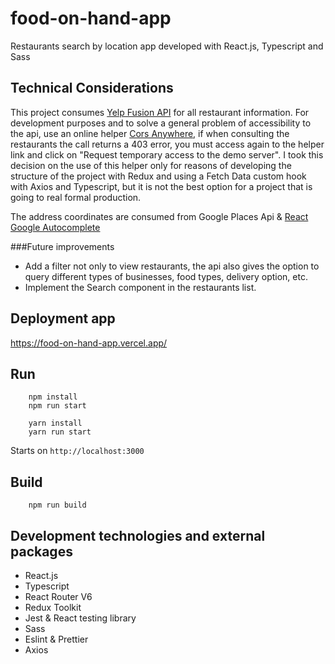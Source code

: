 # food-on-hand-app
Restaurants search by location app developed with React.js, Typescript and Sass

## Technical Considerations
This project consumes <a href="https://www.yelp.com/developers/documentation/v3/get_started" target="_blank">Yelp Fusion API</a> for all restaurant information.
For development purposes and to solve a general problem of accessibility to the api, use an online helper 
<a href="https://cors-anywhere.herokuapp.com/corsdemo" target="_blank">Cors Anywhere</a>, if when consulting the restaurants the call returns a 403 error, you must 
access again to the helper link and click on "Request temporary access to the demo server". 
I took this decision on the use of this helper only for reasons of developing the structure of 
the project with Redux and using a Fetch Data custom hook with Axios and Typescript, but it is not the best 
option for a project that is going to real formal production.

The address coordinates are consumed from Google Places Api & <a href="https://github.com/ErrorPro/react-google-autocomplete#readme" target="_blank">React Google Autocomplete</a>

###Future improvements

- Add a filter not only to view restaurants, the api also gives the option to query different types of businesses, food types, delivery option, etc.
- Implement the Search component in the restaurants list.


## Deployment app
https://food-on-hand-app.vercel.app/

## Run

```
    npm install
    npm run start
```

```
    yarn install
    yarn run start
```

Starts on `http://localhost:3000`

## Build

```
    npm run build
```

## Development technologies and external packages

- React.js
- Typescript
- React Router V6
- Redux Toolkit
- Jest & React testing library
- Sass
- Eslint & Prettier
- Axios

